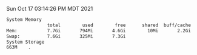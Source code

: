 Sun Oct 17 03:14:26 PM MDT 2021
```bash
System Memory
               total        used        free      shared  buff/cache   available
Mem:           7.7Gi       794Mi       4.6Gi        10Mi       2.2Gi       6.6Gi
Swap:          7.6Gi       325Mi       7.3Gi
System Storage
663M	.
```
